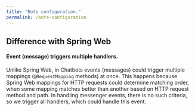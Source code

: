 ```yaml
---
title: "Bots configuration."
permalink: /bots-configuration
---
```


## Difference with Spring Web

#### Event (message) triggers multiple handlers.
Unlike Spring Web, in Chatbots events (messages) 
could trigger multiple mappings (`@RequestMapping` methods) at once.
This happens because Spring Web mappings for HTTP requests could 
determine matching order, when some mapping matches better than 
another based on HTTP request method and path.
In handling messenger events, there is no such criteria, 
so we trigger all handlers, which could handle this event.


